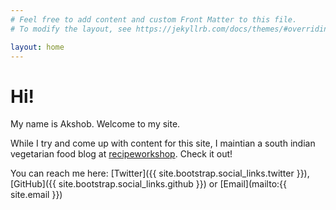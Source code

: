 ```yaml
---
# Feel free to add content and custom Front Matter to this file.
# To modify the layout, see https://jekyllrb.com/docs/themes/#overriding-theme-defaults

layout: home
---
```

<h1>Hi!</h1>

My name is Akshob. Welcome to my site.

While I try and come up with content for this site, I maintian a south indian vegetarian food blog at [recipeworkshop](https://recipeworkshop.in). Check it out!

You can reach me here: [Twitter]({{ site.bootstrap.social_links.twitter }}), [GitHub]({{ site.bootstrap.social_links.github }}) or [Email](mailto:{{ site.email }})